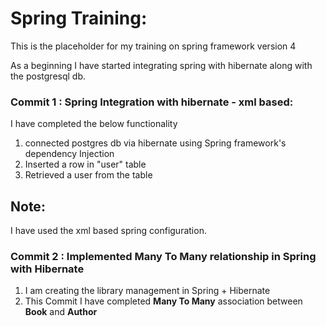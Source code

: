 Spring Training:
===============
This is the placeholder for my training on spring framework version 4

As a beginning I have started integrating spring with hibernate along with the postgresql db.

### Commit 1 : Spring Integration with hibernate - xml based:
I have completed the below functionality
1.  connected postgres db via hibernate using Spring framework's dependency Injection
2.  Inserted a row in "user" table
3.  Retrieved a user from the table

Note:
------
I have used the xml based spring configuration.


### Commit 2 : Implemented Many To Many relationship in Spring with Hibernate
1.  I am creating the library management in Spring + Hibernate
2.  This Commit I have completed **Many To Many** association between **Book** and **Author**

